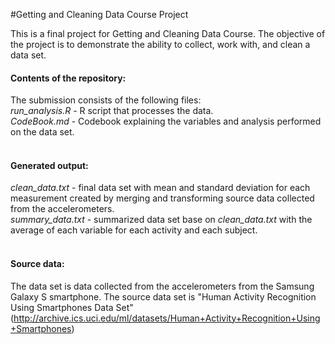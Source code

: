 #Getting and Cleaning Data Course Project

This is a final project for Getting and Cleaning Data Course. The objective of the project is to demonstrate the ability to collect, work with, and clean a data set. <br/>

#### Contents of the repository:
The submission consists of the following files:<br/>
*run_analysis.R* - R script that processes the data.<br/>
*CodeBook.md* - Codebook explaining the variables and analysis performed on the data set.<br/>
<br/>

#### Generated output:
*clean_data.txt* - final data set with mean and standard deviation for each measurement created by merging and transforming source data collected from the accelerometers.<br/>
*summary_data.txt* - summarized data set base on *clean_data.txt* with the average of each variable for each activity and each subject. <br/>
<br/>

#### Source data:
The data set is data collected from the accelerometers from the Samsung Galaxy S smartphone. The source data set is "Human Activity Recognition Using Smartphones Data Set" (http://archive.ics.uci.edu/ml/datasets/Human+Activity+Recognition+Using+Smartphones)